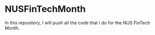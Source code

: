 # NUSFinTechMonth
In this repository, I will push all the code that i do for the NUS FinTech Month.
